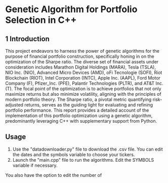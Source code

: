 # Genetic Algorithm for Portfolio Selection in C++

## 1 Introduction
This project endeavors to harness the power of genetic algorithms for the purpose of financial portfolio construction, specifically honing in on the optimization of the Sharpe ratio. The diverse set of financial assets under consideration includes Marathon Digital Holdings (MARA), Tesla (TSLA), NIO Inc. (NIO), Advanced Micro Devices (AMD), oFi Tecnologie (SOFI), Riot Blockchain (RIOT), Intel Corporation (INTC), Apple Inc. (AAPL), Ford Motor Company (F), Pfizer_Inc. (PFE), Palantir Technologies (PLTR), and AT&T Inc. (T). The focal point of the optimization is to achieve portfolios that not only maximize returns but also minimize volatility, aligning with the principles of modern portfolio theory. The Sharpe ratio, a pivotal metric quantifying risk-adjusted returns, serves as the guiding light for evaluating and refining portfolio performance. This report provides a detailed account of the implementation of this portfolio optimization using a genetic algorithm, predominantly leveraging C++ with supplementary support from Python.

## Usage

1. Use the "datadownloader.py" file to download the .csv file. You can edit the dates and the symbols variable to choose your tickers.
2. Launch the "main.cpp" file to run the algorithms. Edit the SYMBOLS variable if necessary.

You also have the option to edit the number of
